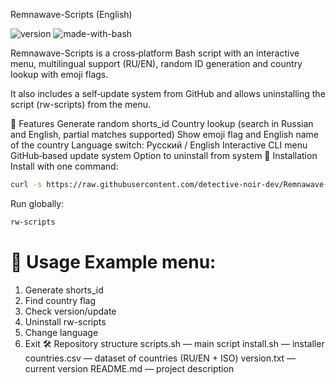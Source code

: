 Remnawave-Scripts (English)

![version](https://img.shields.io/badge/version-0.0.7-blue)
![made-with-bash](https://img.shields.io/badge/made%20with-bash-green)

Remnawave-Scripts is a cross‑platform Bash script with an interactive menu, multilingual support (RU/EN), random ID generation and country lookup with emoji flags.

It also includes a self‑update system from GitHub and allows uninstalling the script (rw-scripts) from the menu.

📌 Features
Generate random shorts_id
Country lookup (search in Russian and English, partial matches supported)
Show emoji flag and English name of the country
Language switch: Русский / English
Interactive CLI menu
GitHub‑based update system
Option to uninstall from system
🚀 Installation
Install with one command:

```bash
curl -s https://raw.githubusercontent.com/detective-noir-dev/Remnawave-Scripts/main/install.sh | bash
```
Run globally:

```bash
rw-scripts
```
📖 Usage
Example menu:
===============================
1) Generate shorts_id
2) Find country flag
3) Check version/update
4) Uninstall rw-scripts
9) Change language
0) Exit
🛠️ Repository structure
scripts.sh — main script
install.sh — installer
countries.csv — dataset of countries (RU/EN + ISO)
version.txt — current version
README.md — project description